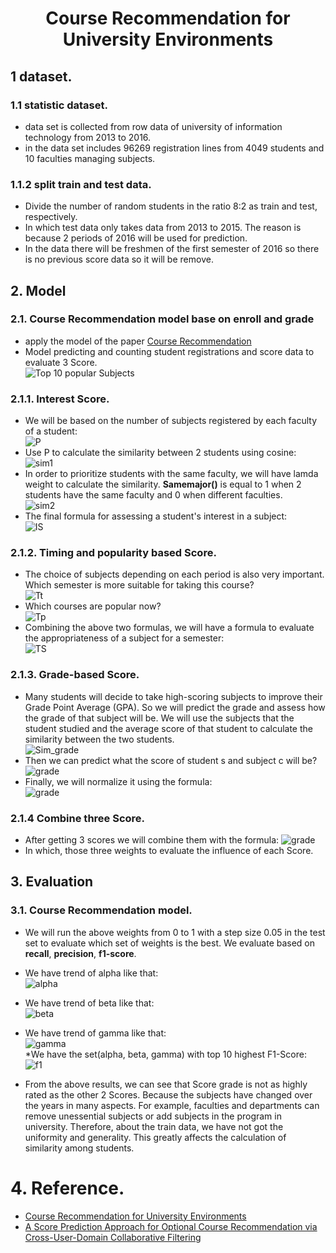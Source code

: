 <h1 align="center">Course Recommendation for University Environments</h1>

## 1 dataset.
### 1.1 statistic dataset.
* data set is collected from row data of university of information technology from 2013 to 2016.  
* in the data set includes 96269 registration lines from 4049 students and 10 faculties managing subjects.  
### 1.1.2 split train and test data.
* Divide the number of random students in the ratio 8:2 as train and test, respectively.  
* In which test data only takes data from 2013 to 2015. The reason is because 2 periods of 2016 will be used for prediction.  
* In the data there will be freshmen of the first semester of 2016 so there is no previous score data so it will be remove.  
## 2. Model
### 2.1. Course Recommendation model base on enroll and grade
* apply the model of the paper [Course Recommendation](https://educationaldatamining.org/files/conferences/EDM2020/papers/paper_90.pdf)  
* Model predicting and counting student registrations and score data to evaluate 3 Score.  
  ![Top 10 popular Subjects](/image/Top10_popular_subject.png)  
### 2.1.1. Interest Score.
* We will be based on the number of subjects registered by each faculty of a student:  
  ![P](/image/p.svg)  
* Use P to calculate the similarity between 2 students using cosine:  
  ![sim1](/image/sim_IS1.svg)  
* In order to prioritize students with the same faculty, we will have lamda weight to calculate the similarity. **Samemajor()** is equal to 1 when 2 students have the same faculty and 0 when different faculties.  
  ![sim2](/image/sim_IS2.svg)  
* The final formula for assessing a student's interest in a subject:  
  ![IS](/image/IS.svg)  

### 2.1.2.	Timing and popularity based  Score.   

* The choice of subjects depending on each period is also very important. Which semester is more suitable for taking this course?  
  ![Tt](/image/Tt.svg)  
* Which courses are popular now?  
  ![Tp](/image/Tp.svg)  
* Combining the above two formulas, we will have a formula to evaluate the appropriateness of a subject for a semester:  
  ![TS](/image/TS.svg)  

### 2.1.3. Grade-based Score.  
* Many students will decide to take high-scoring subjects to improve their Grade Point Average (GPA). So we will predict the grade and assess how the grade of that subject will be. We will use the subjects that the student studied and the average score of that student to calculate the similarity between the two students.  
  ![Sim_grade](/image/sim_grade.svg)   
* Then we can predict what the score of student s and subject c will be?  
  ![grade](/image/grade.svg)  
* Finally, we will normalize it using the formula:  
  ![grade](/image/nomalize_grade.svg)  
### 2.1.4 Combine three Score.
* After getting 3 scores we will combine them with the formula:
  ![grade](/image/Score.svg)  
* In which, those three weights to evaluate the influence of each Score.  
## 3. Evaluation
### 3.1. Course Recommendation model.
* We will run the above weights from 0 to 1 with a step size 0.05 in the test set to evaluate which set of weights is the best. We evaluate based on **recall**, **precision**, **f1-score**.  
* We have trend of alpha like that:  
  ![alpha](/image/alpha.png)  
* We have trend of beta like that:  
  ![beta](/image/beta.png)  
* We have trend of gamma like that:  
  ![gamma](/image/gama.png)  
*We have the set(alpha, beta, gamma) with top 10 highest F1-Score:  
  ![f1](/image/f1.png)  

* From the above results, we can see that Score grade is not as highly rated as the other 2 Scores. Because the subjects have changed over the years in many aspects. For example, faculties and departments can remove unessential subjects or add subjects in the program in university. Therefore, about the train data, we have not got the uniformity and generality. This greatly affects the calculation of similarity among students.  
# 4. Reference.

* [Course Recommendation for University Environments](https://educationaldatamining.org/files/conferences/EDM2020/papers/paper_90.pdf)
* [A Score Prediction Approach for Optional Course Recommendation via Cross-User-Domain Collaborative Filtering](https://ieeexplore.ieee.org/abstract/document/8636939)